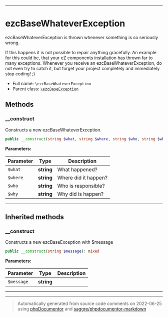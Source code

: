 ***

# ezcBaseWhateverException

ezcBaseWhateverException is thrown whenever something is so seriously wrong.

If this happens it is not possible to repair anything gracefully. An
example for this could be, that your eZ components installation has thrown
far to many exceptions. Whenever you receive an ezcBaseWhateverException, do
not even try to catch it, but forget your project completely and immediately
stop coding! ;)

* Full name: `\ezcBaseWhateverException`
* Parent class: [`\ezcBaseException`](./ezcBaseException.md)




## Methods


### __construct

Constructs a new ezcBaseWhateverException.

```php
public __construct(string $what, string $where, string $who, string $why): void
```








**Parameters:**

| Parameter | Type | Description |
|-----------|------|-------------|
| `$what` | **string** | What happened? |
| `$where` | **string** | Where did it happen? |
| `$who` | **string** | Who is responsible? |
| `$why` | **string** | Why did is happen? |




***


## Inherited methods


### __construct

Constructs a new ezcBaseException with $message

```php
public __construct(string $message): mixed
```








**Parameters:**

| Parameter | Type | Description |
|-----------|------|-------------|
| `$message` | **string** |  |




***


***
> Automatically generated from source code comments on 2022-06-25 using [phpDocumentor](http://www.phpdoc.org/) and [saggre/phpdocumentor-markdown](https://github.com/Saggre/phpDocumentor-markdown)
